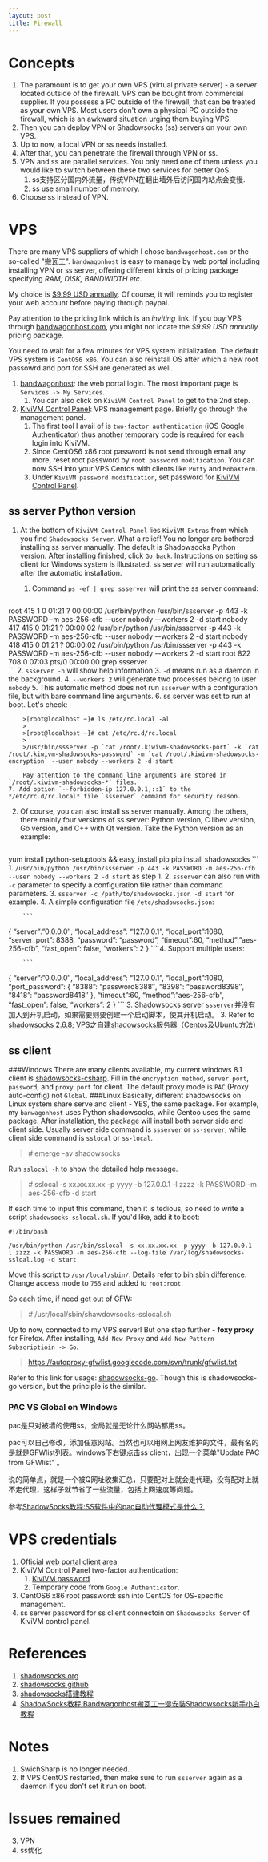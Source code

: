 ```yaml
---
layout: post
title: Firewall
---
```

# Concepts
1. The paramount is to get your own VPS (virtual private server) - a server located outside of the firewall. VPS can be bought from commercial supplier. If you possess a PC outside of the firewall, that can be treated as your own VPS. Most users don't own a physical PC outside the firewall, which is an awkward situation urging them buying VPS.
2. Then you can deploy VPN or Shadowsocks (ss) servers on your own VPS.
3. Up to now, a local VPN or ss needs installed.
4. After that, you can penetrate the firewall through VPN or ss.
5. VPN and ss are parallel services. You only need one of them unless you would like to switch between these two services for better QoS.
    1. ss支持区分国内外流量，传统VPN在翻出墙外后访问国内站点会变慢.
    2. ss use small number of memory.
6. Choose ss instead of VPN.

# VPS
There are many VPS suppliers of which I chose `bandwagonhost.com` or the so-called "搬瓦工". `bandwagonhost` is easy to manage by web portal including installing VPN or ss server, offering different kinds of pricing package specifying _RAM, DISK, BANDWIDTH etc_.

My choice is [$9.99 USD annually](https://bandwagonhost.com/cart.php?a=confproduct&i=1). Of course, it will reminds you to register your web account before paying through paypal.

Pay attention to the pricing link which is an _inviting_ link. If you buy VPS through [bandwagonhost.com](https://bandwagonhost.comm), you might not locate the _$9.99 USD annually_ pricing package.

You need to wait for a few minutes for VPS system initialization. The default VPS system is `CentOS6 x86`. You can also reinstall OS after which a new root passowrd and port for SSH are generated as well.

1. [bandwagonhost](https://bandwagonhost.com/clientarea.php): the web portal login. The most important page is `Services -> My Services`.
    1. You can also click on `KiviVM Control Panel` to get to the 2nd step.
2. [KiviVM Control Panel](https://kiwivm.it7.net): VPS management page. Briefly go through the management panel.
    1. The first tool I avail of is `two-factor authentication` (iOS Google Authenticator) thus another temporary code is required for each login into KiviVM.
    2. Since CentOS6 x86 root password is not send through email any more, reset root password by `root password modification`. You can now SSH into your VPS Centos with clients like `Putty` and `MobaXterm`.
	3. Under `KiviVM password modification`, set password for [KiviVM Control Panel](https://kiwivm.it7.net).

## ss server Python version
1. At the bottom of `KiviVM Control Panel` lies `KiviVM Extras` from which you find `Shadowsocks Server`. What a relief! You no longer are bothered installing ss server manually. The default is Shadowsocks Python version. After installing finished, click `Go back`. Instructions on setting ss client for Windows system is illustrated. ss server will run automatically after the automatic installation.
    1. Command `ps -ef | grep ssserver` will print the ss server command:

        ```
root       415     1  0 01:21 ?        00:00:00 /usr/bin/python /usr/bin/ssserver -p 443 -k PASSWORD -m aes-256-cfb --user nobody --workers 2 -d start
nobody     417   415  0 01:21 ?        00:00:02 /usr/bin/python /usr/bin/ssserver -p 443 -k PASSWORD -m aes-256-cfb --user nobody --workers 2 -d start
nobody     418   415  0 01:21 ?        00:00:02 /usr/bin/python /usr/bin/ssserver -p 443 -k PASSWORD -m aes-256-cfb --user nobody --workers 2 -d start
root       822   708  0 07:03 pts/0    00:00:00 grep ssserver	
        ```
    2. `ssserver -h` will show help information
    3. `-d` means run as a daemon in the background.
    4. `--workers 2` will generate two processes belong to user `nobody`
    5. This automatic method does not run `ssserver` with a configuration file, but with bare command line arguments.
    6. ss server was set to run at boot. Let's check:
	
        >[root@localhost ~]# ls /etc/rc.local -al
        >
        >[root@localhost ~]# cat /etc/rc.d/rc.local
        >
        >/usr/bin/ssserver -p `cat /root/.kiwivm-shadowsocks-port` -k `cat /root/.kiwivm-shadowsocks-password` -m `cat /root/.kiwivm-shadowsocks-encryption` --user nobody --workers 2 -d start

        Pay attention to the command line arguments are stored in `/root/.kiwivm-shadowsocks-*` files.
    7. Add option `--forbidden-ip 127.0.0.1,::1` to the */etc/rc.d/rc.local* file `ssserver` command for security reason.
2. Of course, you can also install ss server manually. Among the others, there mainly four versions of ss server: Python version, C libev version, Go version, and C++ with Qt version. Take the Python version as an example:

    ```
yum install python-setuptools && easy_install pip
pip install shadowsocks
    ```
    1. `/usr/bin/python /usr/bin/ssserver -p 443 -k PASSWORD -m aes-256-cfb --user nobody --workers 2 -d start` as step 1.
    2. `ssserver` can also run with `-c` parameter to specify a configuration file rather than command parameters.
    3. `ssserver -c /path/to/shadowsocks.json -d start` for example.
	4. A simple configuration file `/etc/shadowsocks.json`:

        ```
{
“server”:”0.0.0.0″,
“local_address”: “127.0.0.1”,
“local_port”:1080,
“server_port”: 8388,
“password”: “password”,
“timeout”:60,
“method”:”aes-256-cfb”,
“fast_open”: false,
“workers”: 2
}
        ```
    4. Support multiple users:
	
        ```
{
“server”:”0.0.0.0″,
“local_address”: “127.0.0.1”,
“local_port”:1080,
“port_password”:
{
    “8388”: “password8388″,
    “8398”: “password8398″,
    “8418”: “password8418″
  },
“timeout”:60,
“method”:”aes-256-cfb”,
“fast_open”: false,
“workers”: 2
}
        ```
3. Shadowsocks server `ssserver`并没有加入到开机启动，如果需要则要创建一个启动脚本，使其开机启动。
3. Refer to [shadowsocks 2.6.8](https://pypi.python.org/pypi/shadowsocks); [VPS之自建shadowsocks服务器（Centos及Ubuntu方法）](http://www.vtestvps.tk/?p=18)

## ss client
###Windows
There are many clients available, my current windows 8.1 client is [shadowsocks-csharp](https://github.com/shadowsocks/shadowsocks-csharp). Fill in the `encryption method`, `server port`, `password`, and `proxy port` for client. The default proxy mode is `PAC` (Proxy auto-config) not `Global`.
###Linux
Basically, different shadowsocks on Linux system share serve and client - YES, the same package. For example, my `banwagonhost` uses Python shadowsocks, while Gentoo uses the same package. After installation, the package will install both server side and client side. Usually server side command is `ssserver` or `ss-server`, while client side command is `sslocal` or `ss-local`.

>_#_ emerge -av shadowsocks

Run `sslocal -h` to show the detailed help message.
>_#_ sslocal -s xx.xx.xx.xx -p yyyy -b 127.0.0.1 -l zzzz -k PASSWORD -m aes-256-cfb -d start

If each time to input this command, then it is tedious, so need to write a script `shadowsocks-sslocal.sh`. If you'd like, add it to boot:

```
#!/bin/bash

/usr/bin/python /usr/bin/sslocal -s xx.xx.xx.xx -p yyyy -b 127.0.0.1 -l zzzz -k PASSWORD -m aes-256-cfb --log-file /var/log/shadowsocks-ssloal.log -d start
```
Move this script to `/usr/local/sbin/`. Details refer to [bin sbin  difference](http://askubuntu.com/q/308045). Change access mode to `755` and added to `root:root`.

So each time, if need get out of GFW:

>_#_ /usr/local/sbin/shawdowsocks-sslocal.sh

Up to now, connected to my VPS server! But one step further - __foxy proxy__ for Firefox. After installing, `Add New Proxy` and `Add New Pattern Subscriptioin -> Go`.

>https://autoproxy-gfwlist.googlecode.com/svn/trunk/gfwlist.txt

Refer to this link for usage: [shadowsocks-go](https://github.com/shadowsocks/shadowsocks-go). Though this is shadowsocks-go version, but the principle is the similar.
### PAC VS Global on WIndows
pac是只对被墙的使用ss，全局就是无论什么网站都用ss。

pac可以自己修改，添加任意网站。当然也可以用网上网友维护的文件，最有名的是就是GFWlist列表。windows下右键点击ss client，出现一个菜单"Update PAC from GFWlist" 。

说的简单点，就是一个被Q网址收集汇总，只要配对上就会走代理，没有配对上就不走代理，这样子就节省了一些流量，包括上网速度等问题。

参考[ShadowSocks教程:SS软件中的pac自动代理模式是什么？](http://shadowsocks.info/shadowsocks-pac/)

# VPS credentials
1. [Official web portal client area](https://bandwagonhost.com/clientarea.php)
2. KiviVM Control Panel two-factor authentication:
    1. [KiviVM password](https://kiwivm.it7.net)
    2. Temporary code from `Google Authenticator`.
3. CentOS6 x86 root password: ssh into CentOS for OS-specific management.
4. ss server password for ss client connectoin on `Shadowsocks Server` of KiviVM control panel.

# References
1. [shadowsocks.org](http://shadowsocks.org)
2. [shadowsocks github](https://github.com/shadowsocks/shadowsocks)
3. [shadowsocks搭建教程](http://shadowsocks.blogspot.com/2015/01/shadowsocks.html)
4. [ShadowSocks教程:Bandwagonhost搬瓦工一键安装Shadowsocks新手小白教程](http://shadowsocks.info/shadowsocks-bandwagonhost/)

# Notes
1. SwichSharp is no longer needed.
2. If VPS CentOS restarted, then make sure to run `ssserver` again as a daemon if you don't set it run on boot.

# Issues remained
3. VPN
4. ss优化
